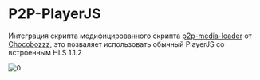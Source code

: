 # P2P-PlayerJS

Интеграция скрипта модифицированного скрипта <a href="https://github.com/Chocobozzz/p2p-media-loader">p2p-media-loader</a> от <a href="https://github.com/Chocobozzz/p2p-media-loader">Chocobozzz</a>, это позваляет использовать обычный PlayerJS со встроенным HLS 1.1.2

![0](https://user-images.githubusercontent.com/13519959/170559678-8342b5c1-f42f-4acf-84b3-8cd2436cb721.png)
